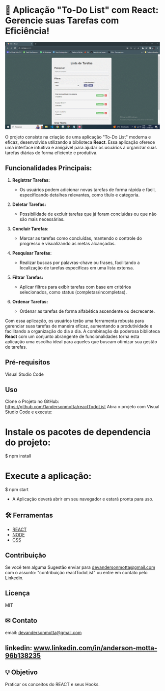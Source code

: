 # 📝 Aplicação "To-Do List" com React: Gerencie suas Tarefas com Eficiência!

![Se necessário atualize a página para carregamento do GIF](todolist.gif)


O projeto consiste na criação de uma aplicação "To-Do List" moderna e eficaz, desenvolvida utilizando a biblioteca **React**. Essa aplicação oferece uma interface intuitiva e amigável para ajudar os usuários a organizar suas tarefas diárias de forma eficiente e produtiva.

## Funcionalidades Principais:

1. **Registrar Tarefas:**
   - Os usuários podem adicionar novas tarefas de forma rápida e fácil, especificando detalhes relevantes, como título e categoria.

2. **Deletar Tarefas:**
   - Possibilidade de excluir tarefas que já foram concluídas ou que não são mais necessárias.

3. **Concluir Tarefas:**
   - Marcar as tarefas como concluídas, mantendo o controle do progresso e visualizando as metas alcançadas.

4. **Pesquisar Tarefas:**
   - Realizar buscas por palavras-chave ou frases, facilitando a localização de tarefas específicas em uma lista extensa.

5. **Filtrar Tarefas:**
   - Aplicar filtros para exibir tarefas com base em critérios selecionados, como status (completas/incompletas).

6. **Ordenar Tarefas:**
   - Ordenar as tarefas de forma alfabética ascendente ou decrecente.

Com essa aplicação, os usuários terão uma ferramenta robusta para gerenciar suas tarefas de maneira eficaz, aumentando a produtividade e facilitando a organização do dia a dia. A combinação da poderosa biblioteca **React** com um conjunto abrangente de funcionalidades torna esta aplicação uma escolha ideal para aqueles que buscam otimizar sua gestão de tarefas.


## Pré-requisitos

Visual Studio Code

## Uso
Clone o Projeto no GitHub:
https://github.com/1andersonmotta/reactTodoList
Abra o projeto com Visual Studio Code e execute:  
# Instale os pacotes de dependencia do projeto:  
$ npm install  

# Execute a aplicação:  
$ npm start

- A Aplicação deverá abrir em seu navegador e estará pronta para uso.

## 🛠 Ferramentas

- [REACT](https://react.dev/)
- [NODE](https://nodejs.org/)
- [CSS](https://developer.mozilla.org/pt-BR/docs/Web/CSS)

## Contribuição

Se você tem alguma Sugestão enviar para devandersonmotta@gmail.com com o assunto: "contribuição reactTodoList" ou entre em contato pelo Linkedin.

## Licença

MIT

## ✉ Contato

email: devandersonmotta@gmail.com

linkedin: www.linkedin.com/in/anderson-motta-96b138235
---

## 💡 Objetivo

Praticar os conceitos do REACT e seus Hooks. 


